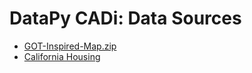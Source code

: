 # DataPy CADi: Data Sources

* [GOT-Inspired-Map.zip](https://github.com/mapbox/GOT-Inspired-Map)
* [California Housing](https://github.com/ageron/handson-ml/tree/master/datasets/housing)
